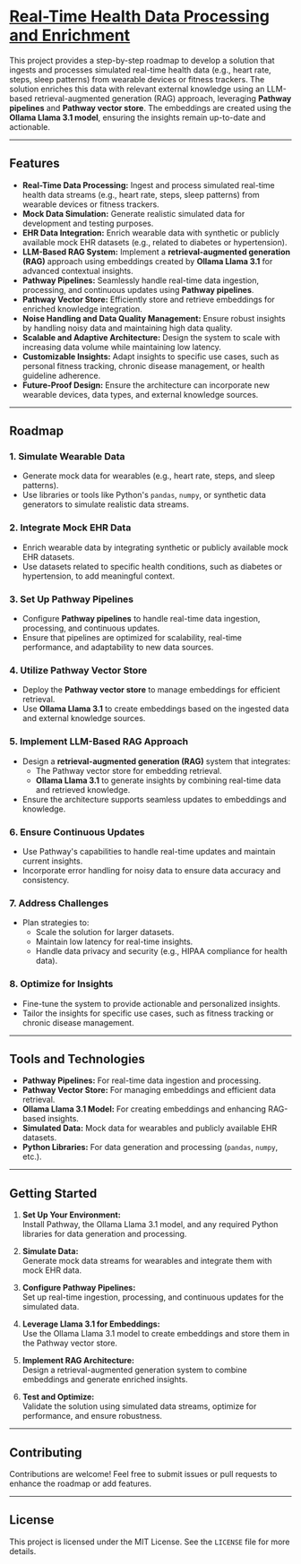 # [Real-Time Health Data Processing and Enrichment](https://github.com/Sudharshan2026/Pathway-s-Real-Time-Personalized-Health-Advisory-System-Solution-Quark-s-Problem-Statement.git)

This project provides a step-by-step roadmap to develop a solution that ingests and processes simulated real-time health data (e.g., heart rate, steps, sleep patterns) from wearable devices or fitness trackers. The solution enriches this data with relevant external knowledge using an LLM-based retrieval-augmented generation (RAG) approach, leveraging **Pathway pipelines** and **Pathway vector store**. The embeddings are created using the **Ollama Llama 3.1 model**, ensuring the insights remain up-to-date and actionable.

---

## Features
- **Real-Time Data Processing:** Ingest and process simulated real-time health data streams (e.g., heart rate, steps, sleep patterns) from wearable devices or fitness trackers.
- **Mock Data Simulation:** Generate realistic simulated data for development and testing purposes.
- **EHR Data Integration:** Enrich wearable data with synthetic or publicly available mock EHR datasets (e.g., related to diabetes or hypertension).
- **LLM-Based RAG System:** Implement a **retrieval-augmented generation (RAG)** approach using embeddings created by **Ollama Llama 3.1** for advanced contextual insights.
- **Pathway Pipelines:** Seamlessly handle real-time data ingestion, processing, and continuous updates using **Pathway pipelines**.
- **Pathway Vector Store:** Efficiently store and retrieve embeddings for enriched knowledge integration.
- **Noise Handling and Data Quality Management:** Ensure robust insights by handling noisy data and maintaining high data quality.
- **Scalable and Adaptive Architecture:** Design the system to scale with increasing data volume while maintaining low latency.
- **Customizable Insights:** Adapt insights to specific use cases, such as personal fitness tracking, chronic disease management, or health guideline adherence.
- **Future-Proof Design:** Ensure the architecture can incorporate new wearable devices, data types, and external knowledge sources.

---

## Roadmap

### 1. **Simulate Wearable Data**
   - Generate mock data for wearables (e.g., heart rate, steps, and sleep patterns).
   - Use libraries or tools like Python's `pandas`, `numpy`, or synthetic data generators to simulate realistic data streams.

### 2. **Integrate Mock EHR Data**
   - Enrich wearable data by integrating synthetic or publicly available mock EHR datasets.
   - Use datasets related to specific health conditions, such as diabetes or hypertension, to add meaningful context.

### 3. **Set Up Pathway Pipelines**
   - Configure **Pathway pipelines** to handle real-time data ingestion, processing, and continuous updates.
   - Ensure that pipelines are optimized for scalability, real-time performance, and adaptability to new data sources.

### 4. **Utilize Pathway Vector Store**
   - Deploy the **Pathway vector store** to manage embeddings for efficient retrieval.
   - Use **Ollama Llama 3.1** to create embeddings based on the ingested data and external knowledge sources.

### 5. **Implement LLM-Based RAG Approach**
   - Design a **retrieval-augmented generation (RAG)** system that integrates:
     - The Pathway vector store for embedding retrieval.
     - **Ollama Llama 3.1** to generate insights by combining real-time data and retrieved knowledge.
   - Ensure the architecture supports seamless updates to embeddings and knowledge.

### 6. **Ensure Continuous Updates**
   - Use Pathway's capabilities to handle real-time updates and maintain current insights.
   - Incorporate error handling for noisy data to ensure data accuracy and consistency.

### 7. **Address Challenges**
   - Plan strategies to:
     - Scale the solution for larger datasets.
     - Maintain low latency for real-time insights.
     - Handle data privacy and security (e.g., HIPAA compliance for health data).

### 8. **Optimize for Insights**
   - Fine-tune the system to provide actionable and personalized insights.
   - Tailor the insights for specific use cases, such as fitness tracking or chronic disease management.

---

## Tools and Technologies
- **Pathway Pipelines:** For real-time data ingestion and processing.
- **Pathway Vector Store:** For managing embeddings and efficient data retrieval.
- **Ollama Llama 3.1 Model:** For creating embeddings and enhancing RAG-based insights.
- **Simulated Data:** Mock data for wearables and publicly available EHR datasets.
- **Python Libraries:** For data generation and processing (`pandas`, `numpy`, etc.).

---

## Getting Started
1. **Set Up Your Environment:**  
   Install Pathway, the Ollama Llama 3.1 model, and any required Python libraries for data generation and processing.

2. **Simulate Data:**  
   Generate mock data streams for wearables and integrate them with mock EHR data.

3. **Configure Pathway Pipelines:**  
   Set up real-time ingestion, processing, and continuous updates for the simulated data.

4. **Leverage Llama 3.1 for Embeddings:**  
   Use the Ollama Llama 3.1 model to create embeddings and store them in the Pathway vector store.

5. **Implement RAG Architecture:**  
   Design a retrieval-augmented generation system to combine embeddings and generate enriched insights.

6. **Test and Optimize:**  
   Validate the solution using simulated data streams, optimize for performance, and ensure robustness.

---

## Contributing
Contributions are welcome! Feel free to submit issues or pull requests to enhance the roadmap or add features.

---

## License
This project is licensed under the MIT License. See the `LICENSE` file for more details.
